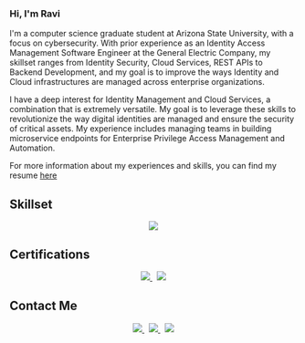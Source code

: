 ### Hi, I'm Ravi

I'm a computer science graduate student at Arizona State University, with a focus on cybersecurity. With prior experience as an Identity Access Management Software Engineer at the General Electric Company, my skillset ranges from Identity Security, Cloud Services, REST APIs to Backend Development, and my goal is to improve the ways Identity and Cloud infrastructures are managed across enterprise organizations. 

I have a deep interest for Identity Management and Cloud Services, a combination that is extremely versatile. My goal is to leverage these skills to revolutionize the way digital identities are managed and ensure the security of critical assets. My experience includes managing teams in building microservice endpoints for Enterprise Privilege Access Management and Automation.

For more information about my experiences and skills, you can find my resume [here](https://drive.google.com/file/d/1CgdoAdn9xSAFcZu0e6lHoGmjyuZd51Zl/view?usp=drive_link)

## Skillset
<ins></ins>
<p align="center">
  <a href="https://skillicons.dev">
    <img src="https://skillicons.dev/icons?i=nodejs,java,py,aws,git,mysql,postman,sublime,vscode" />
  </a>
</p>

## Certifications
<p align="center">
  <a href="https://www.credly.com/badges/d6720688-b0e8-41ee-bed9-1bb44d4f88b1">
    <img src="https://img.shields.io/badge/AWS-%23FF9900.svg?style=for-the-badge&logo=amazon-aws&logoColor=white" />
  </a>
  &nbsp;
  <a href="https://acrobat.adobe.com/link/track?uri=urn%3Aaaid%3Ascds%3AUS%3A8ea63857-3cbe-3c10-a0e7-1cd3a2cab561">
    <img src="https://img.shields.io/badge/CyberArk-173159?style=for-the-badge&logoColor=173159">
  </a>
</p>
  
## Contact Me
<p align="center">
  <a href="https://www.linkedin.com/in/ravi-rajappa/">
    <img  src="https://img.shields.io/badge/LinkedIn-0077B5?style=for-the-badge&logo=linkedin&logoColor=white"/>
  </a>
  &nbsp;
  <a href="https://leetcode.com/u/r2vi/">
    <img src="https://img.shields.io/badge/-LeetCode-FFA116?style=for-the-badge&logo=LeetCode&logoColor=black" />
  </a>
  &nbsp;
  <a href="mailto:rrajapp1@asu.edu">
    <img src="https://img.shields.io/badge/Gmail-D14836?style=for-the-badge&logo=gmail&logoColor=white" />
  </a>
</p>




<!--
**r2vichan/r2vichan** is a ✨ _special_ ✨ repository because its `README.md` (this file) appears on your GitHub profile.

Here are some ideas to get you started:

- 🔭 I’m currently working on ...
- 🌱 I’m currently learning ...
- 👯 I’m looking to collaborate on ...
- 🤔 I’m looking for help with ...
- 💬 Ask me about ...
- 📫 How to reach me: ...
- 😄 Pronouns: ...
- ⚡ Fun fact: ...
-->
